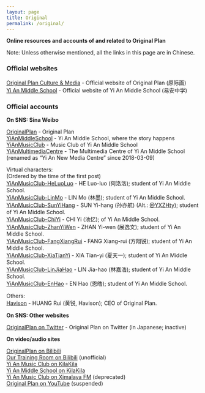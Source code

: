 ```yaml
---
layout: page
title: Original
permalink: /original/
---
```


**Online resources and accounts of and related to Original Plan**

Note: Unless otherwise mentioned, all the links in this page are in Chinese.

### Official websites

[Original Plan Culture & Media](http://www.op-media.cn/) - Official website of Original Plan (原际画)  
[Yi An Middle School](http://www.yianschool.com/) - Official website of Yi An Middle School (易安中学)

### Official accounts

**On SNS: Sina Weibo**

[OriginalPlan](http://weibo.com/satosan) - Original Plan  
[YiAnMiddleSchool](http://weibo.com/yianschool) - Yi An Middle School, where the story happens  
[YiAnMusicClub](http://weibo.com/u/6094546964) - Music Club of Yi An Middle School  
[YiAnMultimediaCentre](http://weibo.com/u/6196825252) - The Multimedia Centre of Yi An Middle School (renamed as “Yi An New Media Centre” since 2018-03-09)  

Virtual characters:  
(Ordered by the time of the first post)  
[YiAnMusicClub-HeLuoLuo](http://weibo.com/u/6117570574) - HE Luo-luo (何洛洛); student of Yi An Middle School.  
[YiAnMusicClub-LinMo](http://weibo.com/u/6108312042) - LIN Mo (林墨); student of Yi An Middle School.  
[YiAnMusicClub-SunYiHang](http://weibo.com/u/6108316220) - SUN Yi-hang (孙亦航) (Alt.: [@YXZHty](http://weibo.com/2565158051)); student of Yi An Middle School.  
[YiAnMusicClub-ChiYi](http://weibo.com/u/6117581836) - CHI Yi (池忆); of Yi An Middle School.  
[YiAnMusicClub-ZhanYiWen](http://weibo.com/u/6108090526) - ZHAN Yi-wen (展逸文); student of Yi An Middle School.  
[YiAnMusicClub-FangXiangRui](http://weibo.com/u/6117583008) - FANG Xiang-rui (方翔锐); student of Yi An Middle School.  
[YiAnMusicClub-XiaTianYi](http://weibo.com/6286030291) - XIA Tian-yi (夏天一); student of Yi An Middle School.  
[YiAnMusicClub-LinJiaHao](http://weibo.com/6210352257) - LIN Jia-hao (林嘉浩); student of Yi An Middle School.  
[YiAnMusicClub-EnHao](http://weibo.com/u/6346318257) - EN Hao (恩皓); student of Yi An Middle School.  

Others:  
[Havison](http://weibo.com/havison) - HUANG Rui (黄锐, Havison); CEO of Original Plan.

**On SNS: Other websites**

[OriginalPlan on Twitter](https://twitter.com/official_yjh) - Original Plan on Twitter (in Japanese; inactive)  

**On video/audio sites**

[OriginalPlan on Bilibili](http://space.bilibili.com/41417787/)  
[Our Training Room on Bilibili](http://space.bilibili.com/161496139/) (unofficial)  
[Yi An Music Club on KilaKila](http://www.hongdoufm.com/zhubo/2025994629131)  
[Yi An Middle School on KilaKila](http://www.hongdoufm.com/zhubo/2040410796074)  
[Yi An Music Club on Ximalaya FM](http://space.bilibili.com/41417787/) (deprecated)  
[Original Plan on YouTube](https://www.youtube.com/channel/UCk23xpdgzB0PVM82Bp9tGwg) (suspended)  
